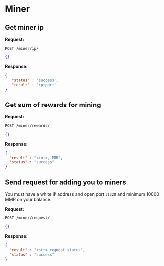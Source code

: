 # Miner

## Get miner ip
**Request:**

`POST /miner/ip/`
```json
{}
```
**Response:**
```json
{
   "status" : "success",
   "result" : "ip:port"
}
```

## Get sum of rewards for mining
**Request:**

`POST /miner/rewards/`
```json
{}
```
**Response:**
```json
{
  "result" : "<int>, MMR",
  "status" : "success"
}
```

## Send request for adding you to miners
You must have a white IP address and open port `30320` and minimum 10000 MMR on your balance.

**Request:**

`POST /miner/request/`
```json
{}
```
**Response:**
```json
{
  "result" : "<str> request status",
  "status" : "success"
}
```
